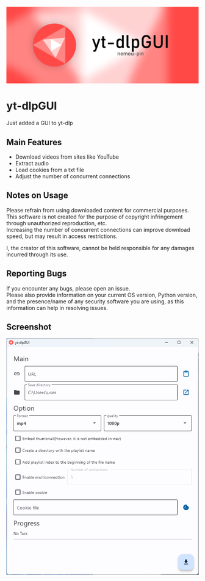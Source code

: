 ![](banner.png)


# yt-dlpGUI
Just added a GUI to yt-dlp

## Main Features
- Download videos from sites like YouTube
- Extract audio
- Load cookies from a txt file
- Adjust the number of concurrent connections

## Notes on Usage
Please refrain from using downloaded content for commercial purposes.  
This software is not created for the purpose of copyright infringement through unauthorized reproduction, etc.  
Increasing the number of concurrent connections can improve download speed, but may result in access restrictions.

I, the creator of this software, cannot be held responsible for any damages incurred through its use.

## Reporting Bugs
If you encounter any bugs, please open an issue.  
Please also provide information on your current OS version, Python version, and the presence/name of any security software you are using, as this information can help in resolving issues.

## Screenshot
![](2024-04-30-10-41-26.png)